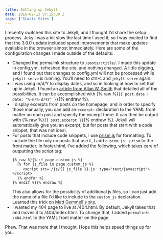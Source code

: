 ```yaml
---
title: Setting up Jekyll
date: 2016-02-13 07:15:00 Z
tags: ['Static Sites']
---
```


I recently switched this site to Jekyll, and I thought I'd share the setup process. Jekyll was a bit slow the last time I used it, so I was excited to find that the 3.0.0 update included speed improvements that make updates available in the browser almost immediately. Here are some of the configuration changes I made outside of the defaults:

- Changed the permalink structure to `/posts/:title/`. I made this update in config.yml, refreshed the site, and nothing changed. A little digging, and I found out that changes to config.yml will not be processed while `jekyll serve` is running. You’ll need to ctrl-c and `jekyll serve` again.
- I was using m/d/Y to display dates, and so in looking at how to set that up in Jekyll, I found an [article from Allan W. Smith](http://alanwsmith.com/jekyll-liquid-date-formatting-examples) that detailed all of the possibilities. It can be accomplished with {% raw %}`{{ post.date | date: "%-m/%-d/%Y" }}`{% endraw %}.
- I display excerpts from posts on the homepage, and in order to specify those manually, you can add an `excerpt:` declaration to the YAML front matter on each post and specify the excerpt there. It can then be output with {% raw %}`{{ post.excerpt }}`{% endraw %}. Jekyll will automatically give you an excerpt, but for posts that start with a code snippet, that was not ideal.
- For posts that include code snippets, I use [prism.js](http://prismjs.com/) for formatting. To include the file only on posts that use it, I add `custom_js: prism`  to the front matter. In footer.html, I've added the following, which takes care of outputting the script tag:
    <pre><code class="language-markup" style="background:none;">{% raw %}{% if page.custom_js %}
    {% for js_file in page.custom_js %}</code>
      <code class="language-javascript" style="background:none;">&lt;script src='/js/{{ js_file }}.js' type="text/javascript"&gt;&lt;/script&gt;</code>
    <code class="language-markup" style="background:none;">{% endfor %}
  {% endif %}{% endraw %}</code></pre>
  This also allows for the possibility of additional js files, so I can just add the name of a file I'd like to include to the `custom_js` declaration. Learned this trick on [Matt Gemmell's site](http://mattgemmell.com/page-specific-assets-with-jekyll/).
- I wanted my 404 page to live at /404.html. By default, Jekyll takes that and moves it to /404/index.html. To change that, I added `permalink: /404.html` to the YAML front matter on the page.

Phew. That was more that I thought. Hope this helps speed things up for you.
